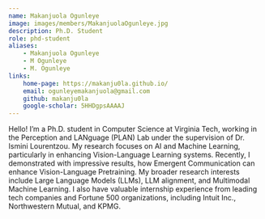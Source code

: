 ```yaml
---
name: Makanjuola Ogunleye
image: images/members/MakanjuolaOgunleye.jpg
description: Ph.D. Student
role: phd-student
aliases:
    - Makanjuola Ogunleye
    - M Ogunleye
    - M. Ogunleye
links: 
    home-page: https://makanju0la.github.io/
    email: ogunleyemakanjuola@gmail.com
    github: makanju0la
    google-scholar: 5HHDgpsAAAAJ
---
```


Hello! I’m a Ph.D. student in Computer Science at Virginia Tech, working in the Perception and LANguage (PLAN) Lab under the supervision of Dr. Ismini Lourentzou. My research focuses on AI and Machine Learning, particularly in enhancing Vision-Language Learning systems. Recently, I demonstrated with impressive results, how Emergent Communication can enhance Vision-Language Pretraining. My broader research interests include Large Language Models (LLMs), LLM alignment, and Multimodal Machine Learning. I also have valuable internship experience from leading tech companies and Fortune 500 organizations, including Intuit Inc., Northwestern Mutual, and KPMG.